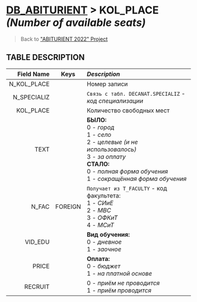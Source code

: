 # [DB_ABITURIENT](../db_abiturient_2022.md) > KOL_PLACE *(Number of available seats)*

> Back to ["ABITURIENT 2022" Project](../../../../README.md)

## **TABLE DESCRIPTION**

| **Field Name** |  Keys   | *Description*                                                                                          |
|---------------:|:-------:|:-------------------------------------------------------------------------------------------------------|
|    N_KOL_PLACE |         | Номер записи                                                                                           |
|    N_SPECIALIZ |         | `Связь с табл. DECANAT.SPECIALIZ`  - *код специализации*                                               |
|      KOL_PLACE |         | Количество свободных мест                                                                              | 
|           TEXT |         | **БЫЛО:**</br>0 - *город*</br>1 - *село*</br>2 - *целевые (и не использовалось)*</br>3 - *за оплату*</br>**СТАЛО:**</br>0 - *полная форма обучения*</br>1 - *сокращённая форма обучения* |
|          N_FAC | FOREIGN | `Получает из T_FACULTY` - код факультета:</br>1 - *СИиЕ*</br>2 - *МВС*</br>3 - *ОФКиТ*</br>4 - *МСиТ*    |
|        VID_EDU |         | **Вид обучения:**</br>0 - *дневное*</br>1 - *заочное*                                                  |
|          PRICE |         | **Оплата:**</br>0 - *бюджет*</br>1 - *на платной основе*                                               |
|        RECRUIT |         | 0 - *приём не проводится*</br>1 - *приём проводится*                                                   |